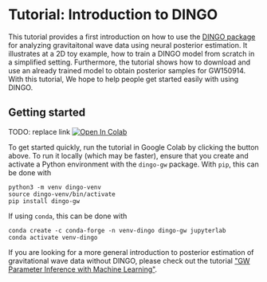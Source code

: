 # Tutorial: Introduction to DINGO

This tutorial provides a first introduction on how to use the [DINGO package](https://github.com/dingo-gw/dingo) for analyzing gravitaitonal wave data using neural posterior estimation.
It illustrates at a 2D toy example, how to train a DINGO model from scratch in a simplified setting. Furthermore, the tutorial shows how to download and use an already trained model to obtain posterior samples for GW150914. 
With this tutorial, We hope to help people get started easily with using DINGO.

## Getting started
TODO: replace link
[![Open In Colab](https://colab.research.google.com/assets/colab-badge.svg)](https://colab.research.google.com/github/stephengreen/gw-school-corfu-2023/blob/main/tutorial-Corfu-2023.ipynb)

To get started quickly, run the tutorial in Google Colab by clicking the button above. 
To run it locally (which may be faster), ensure that you create and activate a Python environment with the `dingo-gw` package. 
With `pip`, this can be done with
```
python3 -m venv dingo-venv
source dingo-venv/bin/activate
pip install dingo-gw
```

If using `conda`, this can be done with
```
conda create -c conda-forge -n venv-dingo dingo-gw jupyterlab
conda activate venv-dingo
```

If you are looking for a more general introduction to posterior estimation of gravitational wave data without DINGO, please check out the tutorial ["GW Parameter Inference with Machine Learning"](https://github.com/stephengreen/gw-school-corfu-2023).

